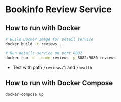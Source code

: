 # Bookinfo Review Service

## How to run with Docker

```bash
# Build Docker Image for Detail service
docker build -t reviews .

# Run details service on port 8082
docker run -d --name reviews -p 8082:9080 reviews
```
* Test with path `/reviews/1` and `/health`

## How to run with Docker Compose

```bash
docker-compose up
```